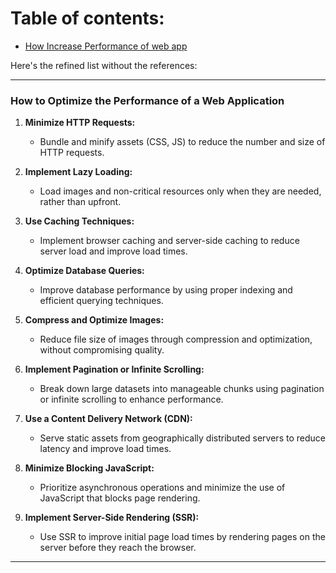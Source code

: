 # Table of contents:
   - [How Increase Performance of web app](#performance)


Here's the refined list without the references:

---

### **How to Optimize the Performance of a Web Application**

1. **Minimize HTTP Requests:**
   - Bundle and minify assets (CSS, JS) to reduce the number and size of HTTP requests.

2. **Implement Lazy Loading:**
   - Load images and non-critical resources only when they are needed, rather than upfront.

3. **Use Caching Techniques:**
   - Implement browser caching and server-side caching to reduce server load and improve load times.

4. **Optimize Database Queries:**
   - Improve database performance by using proper indexing and efficient querying techniques.

5. **Compress and Optimize Images:**
   - Reduce file size of images through compression and optimization, without compromising quality.

6. **Implement Pagination or Infinite Scrolling:**
   - Break down large datasets into manageable chunks using pagination or infinite scrolling to enhance performance.

7. **Use a Content Delivery Network (CDN):**
   - Serve static assets from geographically distributed servers to reduce latency and improve load times.

8. **Minimize Blocking JavaScript:**
   - Prioritize asynchronous operations and minimize the use of JavaScript that blocks page rendering.

9. **Implement Server-Side Rendering (SSR):**
   - Use SSR to improve initial page load times by rendering pages on the server before they reach the browser.

---

